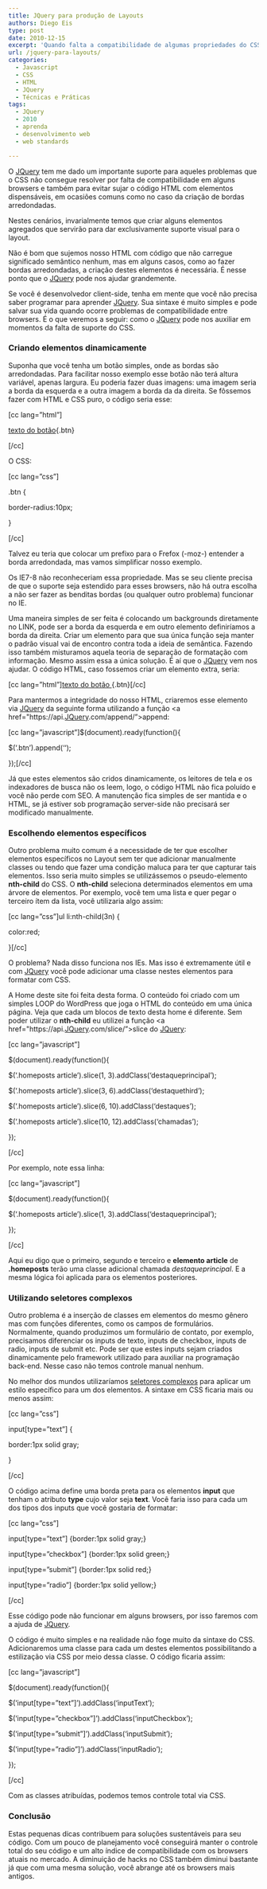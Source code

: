 ```yaml
---
title: JQuery para produção de Layouts
authors: Diego Eis
type: post
date: 2010-12-15
excerpt: 'Quando falta a compatibilidade de algumas propriedades do CSS nos browsers ou porque quando não é possível  manipular o HTML manualmente para suprir suas necessidades, o JQuery poderá ajudar.'
url: /jquery-para-layouts/
categories:
  - Javascript
  - CSS
  - HTML
  - JQuery
  - Técnicas e Práticas
tags:
  - JQuery
  - 2010
  - aprenda
  - desenvolvimento web
  - web standards

---
```

O [JQuery][1] tem me dado um importante suporte para aqueles problemas que o CSS não consegue resolver por falta de compatibilidade em alguns browsers e também para evitar sujar o código HTML com elementos dispensáveis, em ocasiões comuns como no caso da criação de bordas arredondadas.
  
Nestes cenários, invarialmente temos que criar alguns elementos agregados que servirão para dar exclusivamente suporte visual para o layout.
  
Não é bom que sujemos nosso HTML com código que não carregue significado semântico nenhum, mas em alguns casos, como ao fazer bordas arredondadas, a criação destes elementos é necessária. É nesse ponto que o [JQuery][1] pode nos ajudar grandemente.

Se você é desenvolvedor client-side, tenha em mente que você não precisa saber programar para aprender [JQuery][1]. Sua sintaxe é muito simples e pode salvar sua vida quando ocorre problemas de compatibilidade entre browsers. É o que veremos a seguir: como o [JQuery][1] pode nos auxiliar em momentos da falta de suporte do CSS.

### Criando elementos dinamicamente

Suponha que você tenha um botão simples, onde as bordas são arredondadas. Para facilitar nosso exemplo esse botão não terá altura variável, apenas largura. Eu poderia fazer duas imagens: uma imagem seria a borda da esquerda e a outra imagem a borda da da direita. Se fôssemos fazer com HTML e CSS puro, o código seria esse:
  
[cc lang=&#8221;html&#8221;]
  
[texto do botão][2]{.btn}
  
[/cc]

O CSS:
  
[cc lang=&#8221;css&#8221;]
  
.btn {
    
border-radius:10px;
  
}
  
[/cc]

Talvez eu teria que colocar um prefixo para o Frefox (-moz-) entender a borda arredondada, mas vamos simplificar nosso exemplo.

Os IE7-8 não reconheceriam essa propriedade. Mas se seu cliente precisa de que o suporte seja estendido para esses browsers, não há outra escolha a não ser fazer as benditas bordas (ou qualquer outro problema) funcionar no IE.

Uma maneira simples de ser feita é colocando um backgrounds diretamente no LINK, pode ser a borda da esquerda e em outro elemento definiríamos a borda da direita. Criar um elemento para que sua única função seja manter o padrão visual vai de encontro contra toda a ideia de semântica. Fazendo isso também misturamos aquela teoria de separação de formatação com informação. Mesmo assim essa a única solução. É aí que o [JQuery][1] vem nos ajudar. O código HTML, caso fossemos criar um elemento extra, seria:

[cc lang=&#8221;html&#8221;][texto do botão <span class="borderdir"></span>][2]{.btn}[/cc]

Para mantermos a integridade do nosso HTML, criaremos esse elemento via [JQuery][1] da seguinte forma utilizando a função <a href="https://api.[JQuery][1].com/append/&#8221;>append</a>:

[cc lang=&#8221;javascript&#8221;]$(document).ready(function(){
	  
$(&#8216;.btn&#8217;).append(&#8216;<span class="borderdir" />&#8216;);
  
});[/cc]

Já que estes elementos são cridos dinamicamente, os leitores de tela e os indexadores de busca não os leem, logo, o código HTML não fica poluído e você não perde com SEO. A manutenção fica simples de ser mantida e o HTML, se já estiver sob programação server-side não precisará ser modificado manualmente.

### Escolhendo elementos específicos

Outro problema muito comum é a necessidade de ter que escolher elementos específicos no Layout sem ter que adicionar manualmente classes ou tendo que fazer uma condição maluca para ter que capturar tais elementos. Isso seria muito simples se utilizássemos o pseudo-elemento **nth-child** do CSS. O **nth-child** seleciona determinados elementos em uma árvore de elementos. Por exemplo, você tem uma lista e quer pegar o terceiro ítem da lista, você utilizaria algo assim:

[cc lang=&#8221;css&#8221;]ul li:nth-child(3n) {
	  
color:red;
  
}[/cc]

O problema? Nada disso funciona nos IEs. Mas isso é extremamente útil e com [JQuery][1] você pode adicionar uma classe nestes elementos para formatar com CSS.
  
A Home deste site foi feita desta forma. O conteúdo foi criado com um simples LOOP do WordPress que joga o HTML do conteúdo em uma única página. Veja que cada um blocos de texto desta home é diferente. Sem poder utilizar o **nth-child** eu utilizei a função <a href="https://api.[JQuery][1].com/slice/&#8221;>slice</a> do [JQuery][1]:

[cc lang=&#8221;javascript&#8221;]
  
$(document).ready(function(){
	  
$(&#8216;.homeposts article&#8217;).slice(1, 3).addClass(&#8216;destaqueprincipal&#8217;);
	  
$(&#8216;.homeposts article&#8217;).slice(3, 6).addClass(&#8216;destaquethird&#8217;);
	  
$(&#8216;.homeposts article&#8217;).slice(6, 10).addClass(&#8216;destaques&#8217;);
	  
$(&#8216;.homeposts article&#8217;).slice(10, 12).addClass(&#8216;chamadas&#8217;);
  
});
  
[/cc]

Por exemplo, note essa linha:
  
[cc lang=&#8221;javascript&#8221;]
  
$(document).ready(function(){
	  
$(&#8216;.homeposts article&#8217;).slice(1, 3).addClass(&#8216;destaqueprincipal&#8217;);
  
});
  
[/cc]

Aqui eu digo que o primeiro, segundo e terceiro e **elemento article** de **.homeposts** terão uma classe adicional chamada _destaqueprincipal_. E a mesma lógica foi aplicada para os elementos posteriores.

### Utilizando seletores complexos

Outro problema é a inserção de classes em elementos do mesmo gênero mas com funções diferentes, como os campos de formulários. Normalmente, quando produzimos um formulário de contato, por exemplo, precisamos diferenciar os inputs de texto, inputs de checkbox, inputs de radio, inputs de submit etc. Pode ser que estes inputs sejam criados dinamicamente pelo framework utilizado para auxiliar na programação back-end. Nesse caso não temos controle manual nenhum.
  
No melhor dos mundos utilizaríamos [seletores complexos][3] para aplicar um estilo específico para um dos elementos. A sintaxe em CSS ficaria mais ou menos assim:

[cc lang=&#8221;css&#8221;]
  
input[type=&#8221;text&#8221;] {
	  
border:1px solid gray;
  
}
  
[/cc]

O código acima define uma borda preta para os elementos **input** que tenham o atributo **type** cujo valor seja **text**. Você faria isso para cada um dos tipos dos inputs que você gostaria de formatar:

[cc lang=&#8221;css&#8221;]
  
input[type=&#8221;text&#8221;] {border:1px solid gray;}
  
input[type=&#8221;checkbox&#8221;] {border:1px solid green;}
  
input[type=&#8221;submit&#8221;] {border:1px solid red;}
  
input[type=&#8221;radio&#8221;] {border:1px solid yellow;}
  
[/cc]

Esse código pode não funcionar em <span title="leia-se Internet Explorer">alguns browsers</span>, por isso faremos com a ajuda de [JQuery][1].
  
O código é muito simples e na realidade não foge muito da sintaxe do CSS. Adicionaremos uma classe para cada um destes elementos possibilitando a estilização via CSS por meio dessa classe. O código ficaria assim:

[cc lang=&#8221;javascript&#8221;]
  
$(document).ready(function(){
	  
$(&#8216;input[type=&#8221;text&#8221;]&#8217;).addClass(&#8216;inputText&#8217;);
	  
$(&#8216;input[type=&#8221;checkbox&#8221;]&#8217;).addClass(&#8216;inputCheckbox&#8217;);
	  
$(&#8216;input[type=&#8221;submit&#8221;]&#8217;).addClass(&#8216;inputSubmit&#8217;);
	  
$(&#8216;input[type=&#8221;radio&#8221;]&#8217;).addClass(&#8216;inputRadio&#8217;);
  
});
  
[/cc]

Com as classes atribuídas, podemos temos controle total via CSS.

### Conclusão

Estas pequenas dicas contribuem para soluções sustentáveis para seu código. Com um pouco de planejamento você conseguirá manter o controle total do seu código e um alto índice de compatibilidade com os browsers atuais no mercado. A diminuição de hacks no CSS também diminui bastante já que com uma mesma solução, você abrange até os browsers mais antigos.

 [1]: https://tableless.com.br/categoria/client-side/jquery/ "artigos sobre JQuery"
 [2]: #
 [3]: https://tableless.com.br/seletores-complexos-do-css "Introdução aos Seletores complexos"